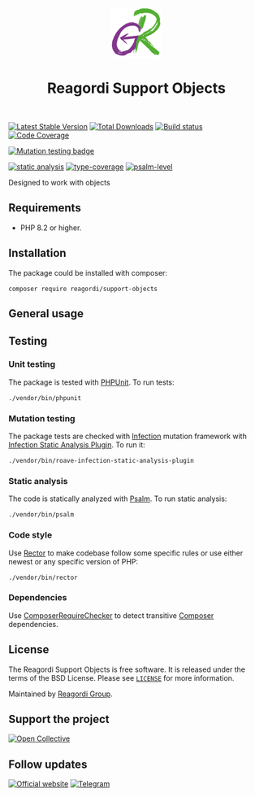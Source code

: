 <p align="center">
    <a href="https://github.com/reagordi" target="_blank">
        <img src="https://raw.githubusercontent.com/reagordi/docs/main/images/logo.png" alt="Reagordi" height="100px">
    </a>
    <h1 align="center">Reagordi Support Objects</h1>
    <br>
</p>

[![Latest Stable Version](https://poser.pugx.org/reagordi/support-objects/v/stable.png)](https://packagist.org/packages/reagordi/support-objects)
[![Total Downloads](https://poser.pugx.org/reagordi/support-objects/downloads.png)](https://packagist.org/packages/reagordi/support-objects)
[![Build status](https://github.com/reagordi/support-objects/workflows/build/badge.svg)](https://github.com/reagordi/support-objects/actions?query=workflow%3Abuild)
[![Code Coverage](https://codecov.io/gh/reagordi/support-objects/branch/master/graph/badge.svg)](https://codecov.io/gh/reagordi/support-objects)

[![Mutation testing badge](https://img.shields.io/endpoint?style=flat&url=https%3A%2F%2Fbadge-api.stryker-mutator.io%2Fgithub.com%2Freagordi%2Fsupport-objects%2Fmain)](https://dashboard.stryker-mutator.io/reports/github.com/reagordi/support-objects/main)

[![static analysis](https://github.com/reagordi/support-objects/workflows/static%20analysis/badge.svg)](https://github.com/reagordi/support-objects/actions?query=workflow%3A%22static+analysis%22)
[![type-coverage](https://shepherd.dev/github/reagordi/support-objects/coverage.svg)](https://shepherd.dev/github/reagordi/support-objects)
[![psalm-level](https://shepherd.dev/github/reagordi/support-objects/level.svg)](https://shepherd.dev/github/reagordi/support-objects)

Designed to work with objects

## Requirements

- PHP 8.2 or higher.

## Installation

The package could be installed with composer:

```shell
composer require reagordi/support-objects
```

## General usage

## Testing

### Unit testing

The package is tested with [PHPUnit](https://phpunit.de/). To run tests:

```shell
./vendor/bin/phpunit
```

### Mutation testing

The package tests are checked with [Infection](https://infection.github.io/) mutation framework with
[Infection Static Analysis Plugin](https://github.com/Roave/infection-static-analysis-plugin). To run it:

```shell
./vendor/bin/roave-infection-static-analysis-plugin
```

### Static analysis

The code is statically analyzed with [Psalm](https://psalm.dev/). To run static analysis:

```shell
./vendor/bin/psalm
```

### Code style

Use [Rector](https://github.com/rectorphp/rector) to make codebase follow some specific rules or
use either newest or any specific version of PHP:

```shell
./vendor/bin/rector
```

### Dependencies

Use [ComposerRequireChecker](https://github.com/maglnet/ComposerRequireChecker) to detect transitive
[Composer](https://getcomposer.org/) dependencies.

## License

The Reagordi Support Objects is free software. It is released under the terms of the BSD License.
Please see [`LICENSE`](./LICENSE.md) for more information.

Maintained by [Reagordi Group](https://reagordi.com/).

## Support the project

[![Open Collective](https://img.shields.io/badge/Open%20Collective-sponsor-7eadf1?logo=open%20collective&logoColor=7eadf1&labelColor=555555)](https://opencollective.com/reagordi)

## Follow updates

[![Official website](https://img.shields.io/badge/Powered_by-Reagordi_Framework-green.svg?style=flat)](https://reagordi.com/)
[![Telegram](https://img.shields.io/badge/telegram-join-1DA1F2?style=flat&logo=telegram)](https://t.me/reagordi_community)
